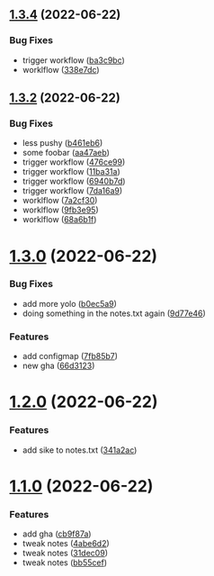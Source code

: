 ## [1.3.4](https://github.com/entur/poc-plattform/compare/sausage-dispenser-1.3.2...sausage-dispenser-1.3.4) (2022-06-22)


### Bug Fixes

* trigger workflow ([ba3c9bc](https://github.com/entur/poc-plattform/commit/ba3c9bc85c994b92b6851aee73118e46d6a90ef5))
* worklflow ([338e7dc](https://github.com/entur/poc-plattform/commit/338e7dc9227b808dcfb6bd6ab9102b70972da643))



## [1.3.2](https://github.com/entur/poc-plattform/compare/sausage-dispenser-1.3.0...sausage-dispenser-1.3.2) (2022-06-22)


### Bug Fixes

* less pushy ([b461eb6](https://github.com/entur/poc-plattform/commit/b461eb603b61dc3d2fe88b1b1fca74dc9c957444))
* some foobar ([aa47aeb](https://github.com/entur/poc-plattform/commit/aa47aeb14da5e9edfb314bdec08b545e36d15baf))
* trigger workflow ([476ce99](https://github.com/entur/poc-plattform/commit/476ce994dca6d77b77df8ea3fab3d43c684edf4d))
* trigger workflow ([11ba31a](https://github.com/entur/poc-plattform/commit/11ba31a7a10caa4a61d818635c116d45ea0716c9))
* trigger workflow ([6940b7d](https://github.com/entur/poc-plattform/commit/6940b7d664d8423de85ba6afae5442d2315d60bb))
* trigger workflow ([7da16a9](https://github.com/entur/poc-plattform/commit/7da16a9ff9ff82faa334d45074a26c956a7ac08a))
* worklflow ([7a2cf30](https://github.com/entur/poc-plattform/commit/7a2cf30aeba71737b2dbcfe2253348ad845aaf0e))
* worklflow ([9fb3e95](https://github.com/entur/poc-plattform/commit/9fb3e95f291c32fe549938297fb40f30dcb12bec))
* worklflow ([68a6b1f](https://github.com/entur/poc-plattform/commit/68a6b1f6835d9842e54d393f0d0470eca4fa1f92))



# [1.3.0](https://github.com/entur/poc-plattform/compare/sausage-dispenser-1.2.0...sausage-dispenser-1.3.0) (2022-06-22)


### Bug Fixes

* add more yolo ([b0ec5a9](https://github.com/entur/poc-plattform/commit/b0ec5a9b6bebc7fa07858a1e7176863e347d4440))
* doing something in the notes.txt again ([9d77e46](https://github.com/entur/poc-plattform/commit/9d77e465472548f2b8d89cc0e14ff87607fe9a8d))


### Features

* add configmap ([7fb85b7](https://github.com/entur/poc-plattform/commit/7fb85b7ac76baa8b48f454d3f2c54847971ea187))
* new gha ([66d3123](https://github.com/entur/poc-plattform/commit/66d3123bf3f26e9334ed7bedd42f7cc47ad1f3a5))



# [1.2.0](https://github.com/entur/poc-plattform/compare/sausage-dispenser-1.1.0...sausage-dispenser-1.2.0) (2022-06-22)


### Features

* add sike to notes.txt ([341a2ac](https://github.com/entur/poc-plattform/commit/341a2ac7d0cc63cad795f66958e7408032daea49))



# [1.1.0](https://github.com/entur/poc-plattform/compare/cb9f87a4c4972826b27d1c34b5f9b8b5210884d4...sausage-dispenser-1.1.0) (2022-06-22)


### Features

* add gha ([cb9f87a](https://github.com/entur/poc-plattform/commit/cb9f87a4c4972826b27d1c34b5f9b8b5210884d4))
* tweak notes ([4abe6d2](https://github.com/entur/poc-plattform/commit/4abe6d2c82fc7da66e1a8039ae87c8fe70406395))
* tweak notes ([31dec09](https://github.com/entur/poc-plattform/commit/31dec095d4dff797d0fe913aab56c6776bd5f89b))
* tweak notes ([bb55cef](https://github.com/entur/poc-plattform/commit/bb55cef4dad3fbf350a5cbd60041bba9f1c25118))



